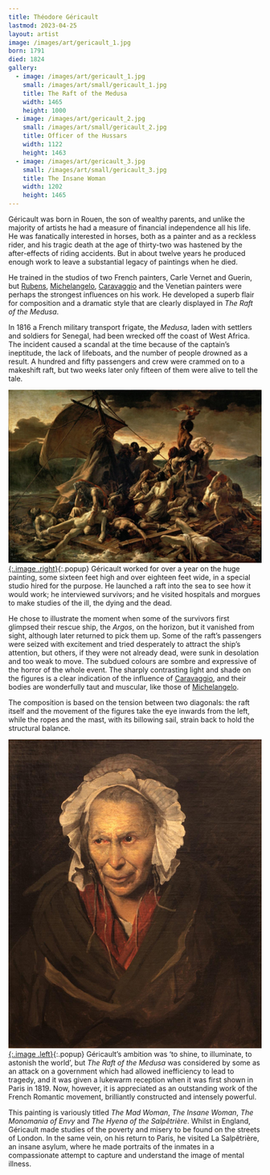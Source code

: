 ```yaml
---
title: Théodore Géricault
lastmod: 2023-04-25
layout: artist
image: /images/art/gericault_1.jpg
born: 1791
died: 1824
gallery:
  - image: /images/art/gericault_1.jpg
    small: /images/art/small/gericault_1.jpg
    title: The Raft of the Medusa
    width: 1465
    height: 1000
  - image: /images/art/gericault_2.jpg
    small: /images/art/small/gericault_2.jpg
    title: Officer of the Hussars
    width: 1122
    height: 1463
  - image: /images/art/gericault_3.jpg
    small: /images/art/small/gericault_3.jpg
    title: The Insane Woman
    width: 1202
    height: 1465
---
```


Géricault was born in Rouen, the son of wealthy parents, and unlike the
majority of artists he had a measure of financial independence all his life. He
was fanatically interested in horses, both as a painter and as a reckless
rider, and his tragic death at the age of thirty-two was hastened by the
after-effects of riding accidents. But in about twelve years he produced enough
work to leave a substantial legacy of paintings when he died.

He trained in the studios of two French painters, Carle Vernet and Guerin, but
[Rubens](/art/rubens), [Michelangelo](/art/michelangelo),
[Caravaggio](/art/caravaggio) and the Venetian painters were perhaps the
strongest influences on his work. He developed a superb flair for composition
and a dramatic style that are clearly displayed in _The Raft of the Medusa_.

In 1816 a French military transport frigate, the _Medusa_, laden with settlers
and soldiers for Senegal, had been wrecked off the coast of West Africa. The
incident caused a scandal at the time because of the captain’s ineptitude, the
lack of lifeboats, and the number of people drowned as a result. A hundred and
fifty passengers and crew were crammed on to a makeshift raft, but two weeks
later only fifteen of them were alive to tell the tale.

[![The Raft of the Medusa](/images/art/gericault_1.jpg){:.image .right}](/images/art/gericault_1.jpg){:.popup}
Géricault worked for over a year on the huge painting, some sixteen feet high
and over eighteen feet wide, in a special studio hired for the purpose. He
launched a raft into the sea to see how it would work; he interviewed
survivors; and he visited hospitals and morgues to make studies of the ill, the
dying and the dead.

He chose to illustrate the moment when some of the survivors first glimpsed
their rescue ship, the _Argos_, on the horizon, but it vanished from sight,
although later returned to pick them up. Some of the raft’s passengers were
seized with excitement and tried desperately to attract the ship’s attention,
but others, if they were not already dead, were sunk in desolation and too weak
to move. The subdued colours are sombre and expressive of the horror of the
whole event. The sharply contrasting light and shade on the figures is a clear
indication of the influence of [Caravaggio](/art/caravaggio), and their bodies
are wonderfully taut and muscular, like those of
[Michelangelo](/art/michelangelo).

The composition is based on the tension between two diagonals: the raft itself
and the movement of the figures take the eye inwards from the left, while the
ropes and the mast, with its billowing sail, strain back to hold the structural
balance.

[![The Insane Woman](/images/art/gericault_3.jpg){:.image .left}](/images/art/gericault_3.jpg){:.popup}
Géricault’s ambition was ‘to shine, to illuminate, to astonish the world’, but
_The Raft of the Medusa_ was considered by some as an attack on a government
which had allowed inefficiency to lead to tragedy, and it was given a
lukewarm reception when it was first shown in Paris in 1819. Now, however, it
is appreciated as an outstanding work of the French Romantic movement,
brilliantly constructed and intensely powerful.

This painting is variously titled _The Mad Woman_, _The Insane Woman_, _The
Monomania of Envy_ and _The Hyena of the Salpêtrière_. Whilst in England,
Géricault made studies of the poverty and misery to be found on the streets of
London. In the same vein, on his return to Paris, he visited La Salpêtrière, an
insane asylum, where he made portraits of the inmates in a compassionate
attempt to capture and understand the image of mental illness.
